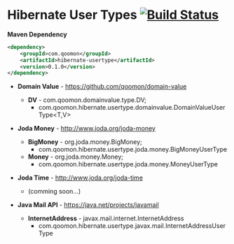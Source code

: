 Hibernate User Types [![Build Status](https://travis-ci.org/qoomon/hibernate-user-type.svg?branch=master)](https://travis-ci.org/qoomon/hibernate-user-type)
===================
**Maven Dependency**
```xml
<dependency>
    <groupId>com.qoomon</groupId>
    <artifactId>hibernate-usertype</artifactId>
    <version>0.1.0</version>
</dependency>
```

* **Domain Value** - https://github.com/qoomon/domain-value
  * **DV<T>** - com.qoomon.domainvalue.type.DV;
    * com.qoomon.hibernate.usertype.domainvalue.DomainValueUserType<T,V> 

* **Joda Money** - http://www.joda.org/joda-money
  * **BigMoney** - org.joda.money.BigMoney;
    * com.qoomon.hibernate.usertype.joda.money.BigMoneyUserType
  * **Money** - org.joda.money.Money;
    * com.qoomon.hibernate.usertype.joda.money.MoneyUserType

* **Joda Time** - http://www.joda.org/joda-time
  * (comming soon...)

* **Java Mail API** - https://java.net/projects/javamail
  * **InternetAddress** - javax.mail.internet.InternetAddress
    * com.qoomon.hibernate.usertype.javax.mail.InternetAddressUserType

